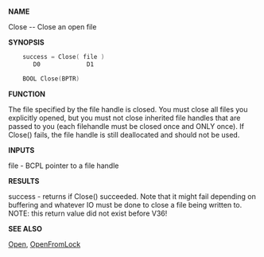 
**NAME**

Close -- Close an open file

**SYNOPSIS**

```c
    success = Close( file )
       D0             D1

    BOOL Close(BPTR)

```
**FUNCTION**

The file specified by the file handle is closed. You must close all
files you explicitly opened, but you must not close inherited file
handles that are passed to you (each filehandle must be closed once
and ONLY once).  If Close() fails, the file handle is still
deallocated and should not be used.

**INPUTS**

file - BCPL pointer to a file handle

**RESULTS**

success - returns if Close() succeeded.  Note that it might fail
depending on buffering and whatever IO must be done to
close a file being written to.  NOTE: this return value
did not exist before V36!

**SEE ALSO**

[Open](Open.md), [OpenFromLock](OpenFromLock.md)

